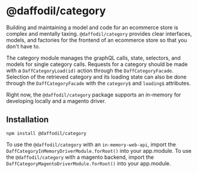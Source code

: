 # @daffodil/category

Building and maintaining a model and code for an ecommerce store is complex and mentally taxing. `@daffodil/category`
provides clear interfaces, models, and factories for the frontend of an ecommerce store so that you don't have to.

The category module manages the graphQL calls, state, selectors, and models for single category calls. Requests for a category should be made with a `DaffCategoryLoad(id)` action through the `DaffCategoryFacade`. Selection of the retrieved category and its loading state can also be done through the `DaffCategoryFacade` with the `category$` and `loading$` attributes.

Right now, the `@daffodil/category` package supports an in-memory for developing locally and a magento driver.

## Installation
```
npm install @daffodil/category
```

To use the `@daffodil/category` with an `in-memory-web-api`, import the `DaffCategoryInMemoryDriverModule.forRoot()` into your app.module. To use the `@daffodil/category` with a magento backend, import the `DaffCategoryMagentoDriverModule.forRoot()` into your app.module.
